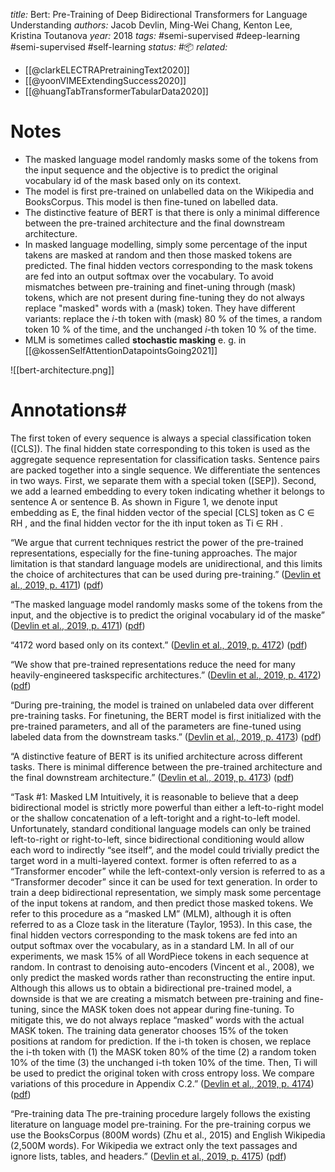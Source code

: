 *title:* Bert: Pre-Training of Deep Bidirectional Transformers for Language Understanding
*authors:* Jacob Devlin, Ming-Wei Chang, Kenton Lee, Kristina Toutanova
*year:* 2018
*tags:* #semi-supervised #deep-learning #semi-supervised #self-learning 
*status:* #📦 
*related:*
- [[@clarkELECTRAPretrainingText2020]]
- [[@yoonVIMEExtendingSuccess2020]]
- [[@huangTabTransformerTabularData2020]]
# Notes 
- The masked language model randomly masks some of the tokens from the input sequence and the objective is to predict the original vocabulary id of the mask based only on its context.
- The model is first pre-trained on unlabelled data on the Wikipedia and BooksCorpus. This model is then fine-tuned on labelled data.
- The distinctive feature of BERT is that there is only a minimal difference between the pre-trained architecture and the final downstream architecture.
- In masked language modelling, simply some percentage of the input takens are masked at random and then those masked tokens are predicted. The final hidden vectors corresponding to the mask tokens are fed into an output softmax over the vocabulary. To avoid mismatches between pre-training and finet-uning through (mask) tokens, which are not present during fine-tuning they do not always replace "masked" words with a (mask) token. They have different variants: replace the $i$-th token with (mask) 80 % of the times, a random token 10 % of the time, and the unchanged $i$-th token 10 % of the time.
- MLM is sometimes called **stochastic masking** e. g. in [[@kossenSelfAttentionDatapointsGoing2021]]

![[bert-architecture.png]]
# Annotations#
The first token of every sequence is always a special classification token ([CLS]). The final hidden state corresponding to this token is used as the aggregate sequence representation for classification tasks. Sentence pairs are packed together into a single sequence. We differentiate the sentences in two ways. First, we separate them with a special token ([SEP]). Second, we add a learned embedding to every token indicating whether it belongs to sentence A or sentence B. As shown in Figure 1, we denote input embedding as E, the final hidden vector of the special [CLS] token as C ∈ RH , and the final hidden vector for the ith input token as Ti ∈ RH .

“We argue that current techniques restrict the power of the pre-trained representations, especially for the fine-tuning approaches. The major limitation is that standard language models are unidirectional, and this limits the choice of architectures that can be used during pre-training.” ([Devlin et al., 2019, p. 4171](zotero://select/library/items/PA8LRNM4)) ([pdf](zotero://open-pdf/library/items/WVJNKICQ?page=1&annotation=XRLRAYCB))

“The masked language model randomly masks some of the tokens from the input, and the objective is to predict the original vocabulary id of the maske” ([Devlin et al., 2019, p. 4171](zotero://select/library/items/PA8LRNM4)) ([pdf](zotero://open-pdf/library/items/WVJNKICQ?page=1&annotation=DUYZPXAL))

“4172 word based only on its context.” ([Devlin et al., 2019, p. 4172](zotero://select/library/items/PA8LRNM4)) ([pdf](zotero://open-pdf/library/items/WVJNKICQ?page=2&annotation=TTWTRB35))

“We show that pre-trained representations reduce the need for many heavily-engineered taskspecific architectures.” ([Devlin et al., 2019, p. 4172](zotero://select/library/items/PA8LRNM4)) ([pdf](zotero://open-pdf/library/items/WVJNKICQ?page=2&annotation=DYF7MRXG))

“During pre-training, the model is trained on unlabeled data over different pre-training tasks. For finetuning, the BERT model is first initialized with the pre-trained parameters, and all of the parameters are fine-tuned using labeled data from the downstream tasks.” ([Devlin et al., 2019, p. 4173](zotero://select/library/items/PA8LRNM4)) ([pdf](zotero://open-pdf/library/items/WVJNKICQ?page=3&annotation=3PWNNFTN))

“A distinctive feature of BERT is its unified architecture across different tasks. There is minimal difference between the pre-trained architecture and the final downstream architecture.” ([Devlin et al., 2019, p. 4173](zotero://select/library/items/PA8LRNM4)) ([pdf](zotero://open-pdf/library/items/WVJNKICQ?page=3&annotation=MEXCVUI3))

“Task #1: Masked LM Intuitively, it is reasonable to believe that a deep bidirectional model is strictly more powerful than either a left-to-right model or the shallow concatenation of a left-toright and a right-to-left model. Unfortunately, standard conditional language models can only be trained left-to-right or right-to-left, since bidirectional conditioning would allow each word to indirectly “see itself”, and the model could trivially predict the target word in a multi-layered context. former is often referred to as a “Transformer encoder” while the left-context-only version is referred to as a “Transformer decoder” since it can be used for text generation. In order to train a deep bidirectional representation, we simply mask some percentage of the input tokens at random, and then predict those masked tokens. We refer to this procedure as a “masked LM” (MLM), although it is often referred to as a Cloze task in the literature (Taylor, 1953). In this case, the final hidden vectors corresponding to the mask tokens are fed into an output softmax over the vocabulary, as in a standard LM. In all of our experiments, we mask 15% of all WordPiece tokens in each sequence at random. In contrast to denoising auto-encoders (Vincent et al., 2008), we only predict the masked words rather than reconstructing the entire input. Although this allows us to obtain a bidirectional pre-trained model, a downside is that we are creating a mismatch between pre-training and fine-tuning, since the MASK token does not appear during fine-tuning. To mitigate this, we do not always replace “masked” words with the actual MASK token. The training data generator chooses 15% of the token positions at random for prediction. If the i-th token is chosen, we replace the i-th token with (1) the MASK token 80% of the time (2) a random token 10% of the time (3) the unchanged i-th token 10% of the time. Then, Ti will be used to predict the original token with cross entropy loss. We compare variations of this procedure in Appendix C.2.” ([Devlin et al., 2019, p. 4174](zotero://select/library/items/PA8LRNM4)) ([pdf](zotero://open-pdf/library/items/WVJNKICQ?page=4&annotation=Q8F9TXRS))

“Pre-training data The pre-training procedure largely follows the existing literature on language model pre-training. For the pre-training corpus we use the BooksCorpus (800M words) (Zhu et al., 2015) and English Wikipedia (2,500M words). For Wikipedia we extract only the text passages and ignore lists, tables, and headers.” ([Devlin et al., 2019, p. 4175](zotero://select/library/items/PA8LRNM4)) ([pdf](zotero://open-pdf/library/items/WVJNKICQ?page=5&annotation=JI8W5C6W))
